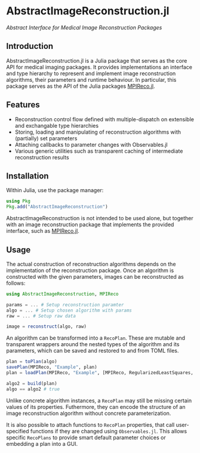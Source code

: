 # AbstractImageReconstruction.jl

*Abstract Interface for Medical Image Reconstruction Packages*

## Introduction

AbstractImageReconstruction.jl is a Julia package that serves as the core API for medical imaging packages. It provides implementations an interface and type hierarchy to represent and implement image reconstruction algorithms, their parameters and runtime behaviour. In particular, this package serves as the API of the Julia packages [MPIReco.jl](https://github.com/MagneticParticleImaging/MPIReco.jl).

## Features
 
* Reconstruction control flow defined with multiple-dispatch on extensible and exchangable type hierarchies 
* Storing, loading and manipulating of reconstruction algorithms with (partially) set parameters
* Attaching callbacks to parameter changes with Observables.jl
* Various generic utilities such as transparent caching of intermediate reconstruction results

## Installation

Within Julia, use the package manager:
```julia
using Pkg
Pkg.add("AbstractImageReconstruction")
```
AbstractImageReconstruction is not intended to be used alone, but together with an image reconstruction package that implements the provided interface, such as [MPIReco.jl](https://github.com/MagneticParticleImaging/MPIReco.jl).

## Usage
The actual construction of reconstruction algorithms depends on the implementation of the reconstruction package. Once an algorithm is constructed with the given parameters, images can be reconstructed as follows:

```julia
using AbstractImageReconstruction, MPIReco

params = ... # Setup reconstruction paramter
algo = ... # Setup chosen algorithm with params
raw = ... # Setup raw data

image = reconstruct(algo, raw)
```
An algorithm can be transformed into a `RecoPlan`. These are mutable and transparent wrappers around the nested types of the algorithm and its parameters, which can be saved and restored to and from TOML files.

```julia
plan = toPlan(algo)
savePlan(MPIReco, "Example", plan)
plan = loadPlan(MPIReco, "Example", [MPIReco, RegularizedLeastSquares, MPIFiles])

algo2 = build(plan)
algo == algo2 # true
```
Unlike concrete algorithm instances, a `RecoPlan` may still be missing certain values of its properties. Futhermore, they can encode the structure of an image reconstruction algorithm without concrete parameterization.

It is also possible to attach functions to `RecoPlan` properties, that call user-specified functions if they are changed using `Observables.jl`. This allows specific `RecoPlans` to provide smart default parameter choices or embedding a plan into a GUI.